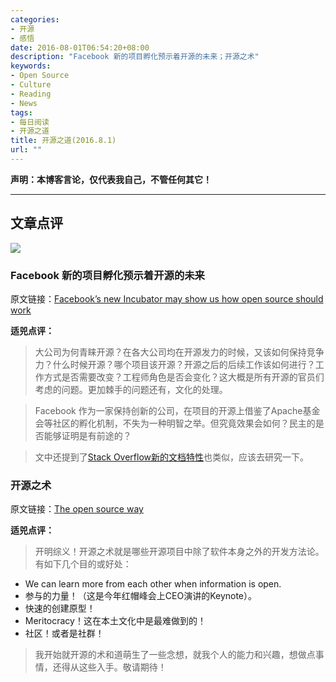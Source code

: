 ```yaml
---
categories:
- 开源
- 感悟
date: 2016-08-01T06:54:20+08:00
description: "Facebook 新的项目孵化预示着开源的未来；开源之术"
keywords:
- Open Source
- Culture
- Reading
- News
tags:
- 每日阅读
- 开源之道
title: 开源之道(2016.8.1)
url: ""
---
```


**声明：本博客言论，仅代表我自己，不管任何其它！**

---

## 文章点评

![](http://cdn1.tnwcdn.com/wp-content/blogs.dir/1/files/2016/05/facebookfeatured.jpg)

### Facebook 新的项目孵化预示着开源的未来

原文链接：[Facebook’s new Incubator may show us how open source should work](http://thenextweb.com/dd/2016/07/31/facebook-incubator/#gref)

**适兕点评：**

> 大公司为何青睐开源？在各大公司均在开源发力的时候，又该如何保持竞争力？什么时候开源？哪个项目该开源？开源之后的后续工作该如何进行？工作方式是否需要改变？工程师角色是否会变化？这大概是所有开源的官员们考虑的问题。更加棘手的问题还有，文化的处理。

> Facebook 作为一家保持创新的公司，在项目的开源上借鉴了Apache基金会等社区的孵化机制，不失为一种明智之举。但究竟效果会如何？民主的是否能够证明是有前途的？

> 文中还提到了[Stack Overflow新的文档特性](http://thenextweb.com/dd/2016/07/21/stack-overflow-new-documentation-feature/)也类似，应该去研究一下。

### 开源之术

原文链接：[The open source way](https://opensource.com/open-source-way)

**适兕点评：**

> 开明综义！开源之术就是哪些开源项目中除了软件本身之外的开发方法论。有如下几个目的或好处：

* We can learn more from each other when information is open.
* 参与的力量！（这是今年红帽峰会上CEO演讲的Keynote）。
* 快速的创建原型！
* Meritocracy！这在本土文化中是最难做到的！
* 社区！或者是社群！

> 我开始就开源的术和道萌生了一些念想，就我个人的能力和兴趣，想做点事情，还得从这些入手。敬请期待！
